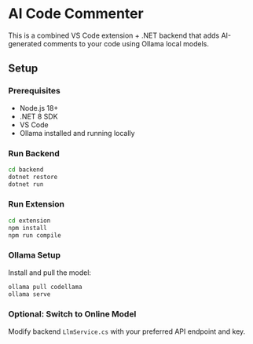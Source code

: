 # AI Code Commenter

This is a combined VS Code extension + .NET backend that adds AI-generated comments to your code using Ollama local models.

## Setup

### Prerequisites
- Node.js 18+
- .NET 8 SDK
- VS Code
- Ollama installed and running locally

### Run Backend
```bash
cd backend
dotnet restore
dotnet run
```

### Run Extension
```bash
cd extension
npm install
npm run compile
```


### Ollama Setup
Install and pull the model:
```bash
ollama pull codellama
ollama serve
```

### Optional: Switch to Online Model
Modify backend `LlmService.cs` with your preferred API endpoint and key.
